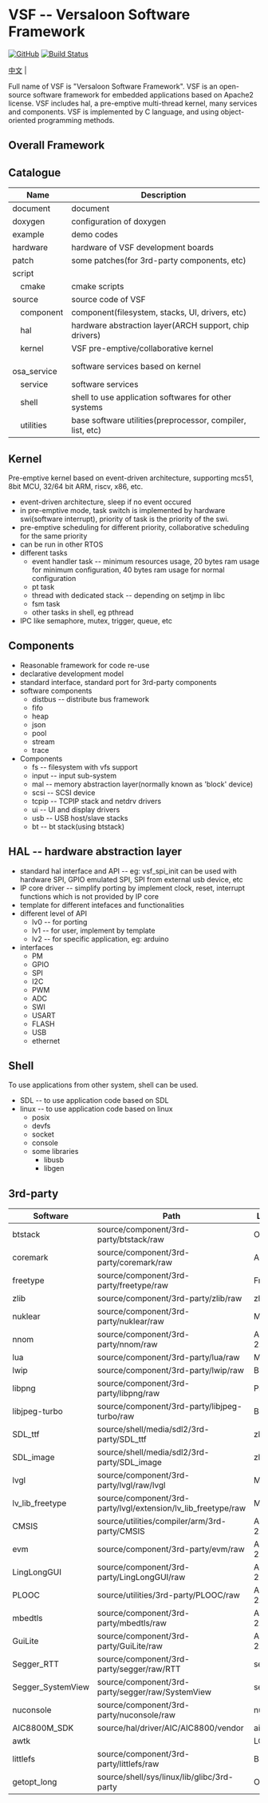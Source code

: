 # VSF -- Versaloon Software Framework
[![GitHub](https://img.shields.io/github/license/vsfteam/vsf.svg)](https://github.com/vsfteam/vsf/blob/master/LICENSE)
[![Build Status](https://github.com/vsfteam/vsf/actions/workflows/vsf-actions.yml/badge.svg)](https://github.com/vsfteam/vsf/actions/workflows/vsf-actions.yml)

[中文](README_zh.md) |

Full name of VSF is "Versaloon Software Framework". VSF is an open-source software framework for embedded applications based on Apache2 license. VSF includes hal, a pre-emptive multi-thread kernel, many services and components. VSF is implemented by C language, and using object-oriented programming methods.

## Overall Framework


## Catalogue
| Name               | Description                                               |
| ------------------ | --------------------------------------------------------- |
| document           | document                                                  |
| doxygen            | configuration of doxygen                                  |
| example            | demo codes                                                |
| hardware           | hardware of VSF development boards                        |
| patch              | some patches(for 3rd-party components, etc)               |
| script             |                                                           |
|  &emsp;cmake       | cmake scripts                                             |
| source             | source code of VSF                                        |
|  &emsp;component   | component(filesystem, stacks, UI, drivers, etc)           |
|  &emsp;hal         | hardware abstraction layer(ARCH support, chip drivers)    |
|  &emsp;kernel      | VSF pre-emptive/collaborative kernel                      |
|  &emsp;osa_service | software services based on kernel                         |
|  &emsp;service     | software services                                         |
|  &emsp;shell       | shell to use application softwares for other systems      |
|  &emsp;utilities   | base software utilities(preprocessor, compiler, list, etc)|

## Kernel
Pre-emptive kernel based on event-driven architecture, supporting mcs51, 8bit MCU, 32/64 bit ARM, riscv, x86, etc.

- event-driven architecture, sleep if no event occured
- in pre-emptive mode, task switch is implemented by hardware swi(software interrupt), priority of task is the priority of the swi.
- pre-emptive scheduling for different priority, collaborative scheduling for the same priority
- can be run in other RTOS
- different tasks
  - event handler task -- minimum resources usage, 20 bytes ram usage for minimum configuration, 40 bytes ram usage for normal configuration
  - pt task
  - thread with dedicated stack -- depending on setjmp in libc
  - fsm task
  - other tasks in shell, eg pthread
- IPC like semaphore, mutex, trigger, queue, etc

## Components
- Reasonable framework for code re-use
- declarative development model
- standard interface, standard port for 3rd-party components
- software components
  - distbus -- distribute bus framework
  - fifo
  - heap
  - json
  - pool
  - stream
  - trace
- Components
  - fs -- filesystem with vfs support
  - input -- input sub-system
  - mal -- memory abstraction layer(normally known as 'block' device)
  - scsi -- SCSI device
  - tcpip -- TCPIP stack and netdrv drivers
  - ui -- UI and display drivers
  - usb -- USB host/slave stacks
  - bt -- bt stack(using btstack)

## HAL -- hardware abstraction layer
- standard hal interface and API -- eg: vsf_spi_init can be used with hardware SPI, GPIO emulated SPI, SPI from external usb device, etc
- IP core driver -- simplify porting by implement clock, reset, interrupt functions which is not provided by IP core
- template for different intefaces and functionalities
- different level of API
  - lv0 -- for porting
  - lv1 -- for user, implement by template
  - lv2 -- for specific application, eg: arduino
- interfaces
  - PM
  - GPIO
  - SPI
  - I2C
  - PWM
  - ADC
  - SWI
  - USART
  - FLASH
  - USB
  - ethernet

## Shell
To use applications from other system, shell can be used.

- SDL -- to use application code based on SDL
- linux -- to use application code based on linux
  - posix
  - devfs
  - socket
  - console
  - some libraries
    - libusb
    - libgen

## 3rd-party
| Software          | Path                                                          | License    | Link                                           |
|-------------------|---------------------------------------------------------------|------------|------------------------------------------------|
| btstack           | source/component/3rd-party/btstack/raw                        | Other      | https://github.com/bluekitchen/btstack         |
| coremark          | source/component/3rd-party/coremark/raw                       | Apache     | https://github.com/eembc/coremark              |
| freetype          | source/component/3rd-party/freetype/raw                       | FreeType   | https://freetype.org/                          |
| zlib              | source/component/3rd-party/zlib/raw                           | zlib       | http://zlib.net/                               |
| nuklear           | source/component/3rd-party/nuklear/raw                        | MTI        | https://github.com/Immediate-Mode-UI/Nuklear   |
| nnom              | source/component/3rd-party/nnom/raw                           | Apache 2.0 | https://github.com/majianjia/nnom              |
| lua               | source/component/3rd-party/lua/raw                            | MIT        | https://www.lua.org/                           |
| lwip              | source/component/3rd-party/lwip/raw                           | BSD        | https://savannah.nongnu.org/projects/lwip/     |
| libpng            | source/component/3rd-party/libpng/raw                         | PNG2       | https://libpng.sf.net                          |
| libjpeg-turbo     | source/component/3rd-party/libjpeg-turbo/raw                  | BSD        | https://libjpeg-turbo.org/                     |
| SDL_ttf           | source/shell/media/sdl2/3rd-party/SDL_ttf                     | zlib       | https://hg.libsdl.org/SDL_ttf/                 |
| SDL_image         | source/shell/media/sdl2/3rd-party/SDL_image                   | zlib       | https://hg.libsdl.org/SDL_image/               |
| lvgl              | source/component/3rd-party/lvgl/raw/lvgl                      | MIT        | https://lvgl.io/                               |
| lv_lib_freetype   | source/component/3rd-party/lvgl/extension/lv_lib_freetype/raw | MIT        | https://lvgl.io/                               |
| CMSIS             | source/utilities/compiler/arm/3rd-party/CMSIS                 | Apache 2.0 | https://github.com/ARM-software/CMSIS_5        |
| evm               | source/component/3rd-party/evm/raw                            | Apache 2.0 | https://github.com/scriptiot/evm               |
| LingLongGUI       | source/component/3rd-party/LingLongGUI/raw                    | Apache 2.0 | https://gitee.com/gzbkey/LingLongGUI           |
| PLOOC             | source/utilities/3rd-party/PLOOC/raw                          | Apache 2.0 | https://github.com/GorgonMeducer/PLOOC         |
| mbedtls           | source/component/3rd-party/mbedtls/raw                        | Apache 2.0 | https://tls.mbed.org/                          |
| GuiLite           | source/component/3rd-party/GuiLite/raw                        | Apache 2.0 | https://github.com/idea4good/GuiLite           |
| Segger_RTT        | source/component/3rd-party/segger/raw/RTT                     | segger     | https://wiki.segger.com/RTT                    |
| Segger_SystemView | source/component/3rd-party/segger/raw/SystemView              | segger     | https://wiki.segger.com/SystemView             |
| nuconsole         | source/component/3rd-party/nuconsole/raw                      | nuvoton    | https://www.nuvoton.com.cn/                    |
| AIC8800M_SDK      | source/hal/driver/AIC/AIC8800/vendor                          | aic        | http://www.aicsemi.com/                        |
| awtk              |                                                               | LGPL 2.1   | https://www.zlg.cn/index/pub/awtk.html         |
| littlefs          | source/component/3rd-party/littlefs/raw                       | BSD        | https://github.com/littlefs-project/littlefs   |
| getopt_long       | source/shell/sys/linux/lib/glibc/3rd-party                    | OpenBSD    | https://github.com/openbsd/src                 |